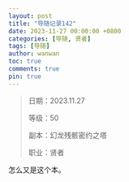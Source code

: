```yaml
---
layout: post
title: "导随记录142"
date: 2023-11-27 00:00:00 +0800
categories: [导随, 贤者]
tags: [导随]
author: wanwan
toc: true
comments: true
pin: true
---
```

> 日期：2023.11.27
>
> 等级：50
>
> 副本：幻龙残骸密约之塔
>
> 职业：贤者

怎么又是这个本。